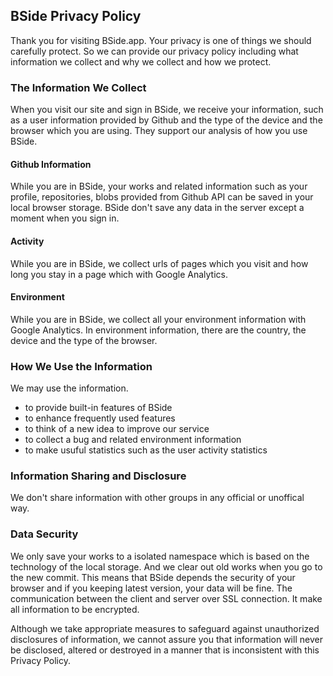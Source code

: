 ## BSide Privacy Policy

Thank you for visiting BSide.app. Your privacy is one of things we should carefully protect.
So we can provide our privacy policy including what information we collect and why we collect and how we protect.

### The Information We Collect
When you visit our site and sign in BSide, we receive your information, such as a user information provided by Github and the type of the device and the browser which you are using. They support our analysis of how you use BSide.

#### Github Information
While you are in BSide, your works and related information such as your profile, repositories, blobs provided from Github API
can be saved in your local browser storage. BSide don't save any data in the server except a moment when you sign in.

#### Activity
While you are in BSide, we collect urls of pages which you visit and how long you stay in a page which with Google Analytics.

#### Environment
While you are in BSide, we collect all your environment information with Google Analytics. In environment information, there are the country, the device and the type of the browser.

### How We Use the Information

We may use the information.
- to provide built-in features of BSide
- to enhance frequently used features
- to think of a new idea to improve our service
- to collect a bug and related environment information
- to make usuful statistics such as the user activity statistics

### Information Sharing and Disclosure
We don't share information with other groups in any official or unoffical way.

### Data Security
We only save your works to a isolated namespace which is based on the technology of the local storage. And we clear out old works when you go to the new commit. This means that BSide depends the security of your browser and if you keeping latest version, your data will be fine. The communication between the client and server over SSL connection. It make all information to be encrypted.

Although we take appropriate measures to safeguard against unauthorized disclosures of information, we cannot assure you that information will never be disclosed, altered or destroyed in a manner that is inconsistent with this Privacy Policy.